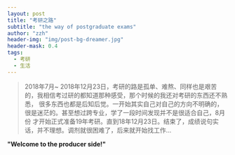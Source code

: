 ```yaml
---
layout: post
title: "考研之路"
subtitle: "the way of postgraduate exams"
author: "zzh"
header-img: "img/post-bg-dreamer.jpg"
header-mask: 0.4
tags:
  - 考研
  - 生活
---
```


> 2018年7月~ 2018年12月23日，考研的路是孤单、难熬、同样也是艰苦的，我相信考过研的都知道那种感受，那个时候的我还对考研的东西还不熟悉，
很多东西也都是后知后觉。一开始其实自己对自己的方向不明确的，很是迷茫的。甚至想过跨专业，学了一段时间发现并不是很适合自己，8月份
才开始正式准备19年考研。直到18年12月23日。结束了，成绩说句实话，并不理想。调剂就很困难了，后来就开始找工作...

**"Welcome to the producer side!"**
